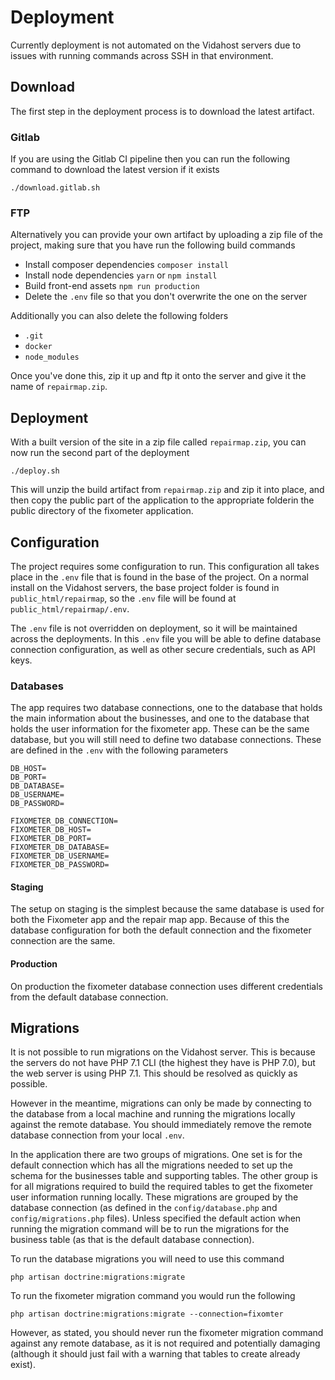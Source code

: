 # Deployment

Currently deployment is not automated on the Vidahost servers due to 
issues with running commands across SSH in that environment. 

## Download

The first step in the deployment process is to download the latest artifact. 

### Gitlab
If you are using the Gitlab CI pipeline then you can run the following command 
to download the latest version if it exists

    ./download.gitlab.sh
    
### FTP

Alternatively you can provide your own artifact by uploading a zip file of the project,
making sure that you have run the following build commands

* Install composer dependencies `composer install`
* Install node dependencies `yarn` or `npm install`
* Build front-end assets `npm run production`
* Delete the `.env` file so that you don't overwrite the one on the server

Additionally you can also delete the following folders

* `.git`
* `docker`
* `node_modules`

Once you've done this, zip it up and ftp it onto the server and give it the name
of `repairmap.zip`.

## Deployment

With a built version of the site in a zip file called `repairmap.zip`, you can now
run the second part of the deployment

    ./deploy.sh
    
This will unzip the build artifact from `repairmap.zip` and zip it into place, and then
copy the public part of the application to the appropriate folderin the public directory 
of the fixometer application. 

## Configuration

The project requires some configuration to run. This configuration all takes place in the `.env`
file that is found in the base of the project. On a normal install on the Vidahost servers, 
the base project folder is found in `public_html/repairmap`, so the `.env` file will be found
at `public_html/repairmap/.env`.

The `.env` file is not overridden on deployment, so it will be maintained across the deployments. In
this `.env` file you will be able to define database connection configuration, as well as other
secure credentials, such as API keys. 

### Databases

The app requires two database connections, one to the database that holds the main information about
the businesses, and one to the database that holds the user information for the fixometer app. These
can be the same database, but you will still need to define two database connections. These are defined
in the `.env` with the following parameters

    DB_HOST=
    DB_PORT=
    DB_DATABASE=
    DB_USERNAME=
    DB_PASSWORD=
    
    FIXOMETER_DB_CONNECTION=
    FIXOMETER_DB_HOST=
    FIXOMETER_DB_PORT=
    FIXOMETER_DB_DATABASE=
    FIXOMETER_DB_USERNAME=
    FIXOMETER_DB_PASSWORD=
    
#### Staging

The setup on staging is the simplest because the same database is used for both the Fixometer app and 
the repair map app. Because of this the database configuration for both the default connection and the
fixometer connection are the same. 

#### Production

On production the fixometer database connection uses different credentials from the default database
connection.
    
## Migrations

It is not possible to run migrations on the Vidahost server. This is because the servers do not have 
PHP 7.1 CLI (the highest they have is PHP 7.0), but the web server is using PHP 7.1. This should be 
resolved as quickly as possible. 

However in the meantime, migrations can only be made by connecting to the database from a local machine
and running the migrations locally against the remote database. You should immediately remove the 
remote database connection from your local `.env`. 

In the application there are two groups of migrations. One set is for the default connection which has 
all the migrations needed to set up the schema for the businesses table and supporting tables. The other
group is for all migrations required to build the required tables to get the fixometer user information
running locally. These migrations are grouped by the database connection (as defined in the 
`config/database.php` and `config/migrations.php` files). Unless specified the default action when running
the migration command will be to run the migrations for the business table (as that is the default database
connection). 

To run the database migrations you will need to use this command

    php artisan doctrine:migrations:migrate
    
To run the fixometer migration command you would run the following

    php artisan doctrine:migrations:migrate --connection=fixomter
    
However, as stated, you should never run the fixometer migration command against any remote database, as 
it is not required and potentially damaging (although it should just fail with a warning that tables 
to create already exist).

 